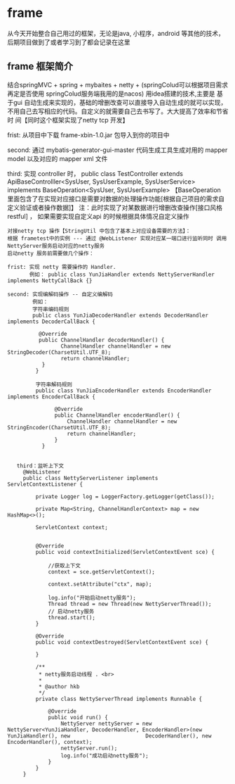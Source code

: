 # frame
从今天开始整合自己用过的框架，无论是java, 小程序，android 等其他的技术，后期项目做到了或者学习到了都会记录在这里

## frame 框架简介
   结合springMVC + spring + mybaites + netty + (springColud可以根据项目需求再定是否使用 springColud服务端我用的是nacos) 用idea搭建的技术,主要是    基于gui 自动生成来实现的，基础的增删改查可以直接导入自动生成的就可以实现，不用自己去写相应的代码。自定义的就需要自己去书写了。大大提高了效率和节省时    间【同时这个框架实现了netty tcp 开发】

   frist: 从项目中下载 frame-xbin-1.0.jar 包导入到你的项目中
   
   second: 通过 mybatis-generator-gui-master 代码生成工具生成对用的 mapper model 以及对应的  mapper xml 文件
   
   third: 实现 controller 时，
          public class TestController extends ApiBaseControlller<SysUser, SysUserExample, SysUserService>  implements                               BaseOperation<SysUser, SysUserExample>
          【BaseOperation 里面包含了在实现对应接口是需要对数据的处理操作功能[根据自己项目的需求自定义验证或者操作数据]】
          注：此时实现了对某数据进行增删改查操作[接口风格 restful] ， 如果需要实现自定义api 的时候根据具体情况自定义操作
          
    对接netty tcp 操作【StringUtil 中包含了基本上对应设备需要的方法】：
    根据 frametest中的实例 --- 通过 @WebListener 实现对应某一端口进行监听同时 调用 NettyServer服务启动对应的netty服务
    启动netty 服务前需要做几个操作：
    
    frist: 实现 netty 需要操作的 Handler.
           例如： public class YunJiaHandler extends NettyServerHandler  implements NettyCallBack {}
           
    second: 实现编解码操作 -- 自定义编解码
            例如： 
            字符串编码规则
            public class YunJiaDecoderHandler extends DecoderHandler implements DecoderCallBack {

              @Override
              public ChannelHandler decoderHandler() {
                     ChannelHandler channelHandler = new StringDecoder(CharsetUtil.UTF_8);
                     return channelHandler;
               }
             }
             
             字符串解码规则
             public class YunJiaEncoderHandler extends EncoderHandler implements EncoderCallBack {

                   @Override
                   public ChannelHandler encoderHandler() {
                       ChannelHandler channelHandler = new StringEncoder(CharsetUtil.UTF_8);
                       return channelHandler;
                   }
               }
               
               
       third：监听上下文
         @WebListener
         public class NettyServerListener implements ServletContextListener {

             private Logger log = LoggerFactory.getLogger(getClass());

             private Map<String, ChannelHandlerContext> map = new HashMap<>();

             ServletContext context;


             @Override
             public void contextInitialized(ServletContextEvent sce) {

                 //获取上下文
                 context = sce.getServletContext();

                 context.setAttribute("ctx", map);

                 log.info("开始启动netty服务");
                 Thread thread = new Thread(new NettyServerThread());
                 // 启动netty服务
                 thread.start();
             }

             @Override
             public void contextDestroyed(ServletContextEvent sce) {

             }

             /**
              * netty服务启动线程 . <br>
              *
              * @author hkb
              */
             private class NettyServerThread implements Runnable {

                 @Override
                 public void run() {
                     NettyServer nettyServer = new NettyServer<YunJiaHandler, DecoderHandler, EncoderHandler>(new YunJiaHandler(), new                        DecoderHandler(), new EncoderHandler(), context);
                     nettyServer.run();
                     log.info("成功启动netty服务");
                 }
             }
         }
             
             
             
             
             
             
